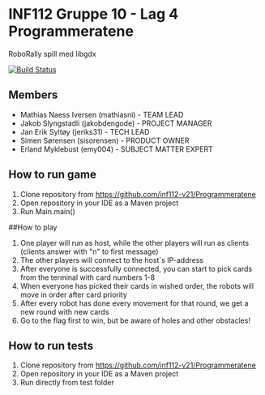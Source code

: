 # INF112 Gruppe 10 - Lag 4 Programmeratene
RoboRally spill med libgdx <br/>


[![Build Status](https://travis-ci.com/inf112-v21/Programmeratene.svg?branch=master)](https://travis-ci.com/inf112-v21/Programmeratene)

## Members
- Mathias Naess Iversen (mathiasni) - TEAM LEAD
- Jakob Slyngstadli (jakobdengode) - PROJECT MANAGER
- Jan Erik Syltøy (jeriks31) - TECH LEAD
- Simen Sørensen (sisorensen) - PRODUCT OWNER
- Erland Myklebust (emy004) - SUBJECT MATTER EXPERT

## How to run game
1. Clone repository from https://github.com/inf112-v21/Programmeratene
2. Open repository in your IDE as a Maven project
3. Run Main.main()

##How to play
1. One player will run as host, while the other players will run as clients (clients answer with "n" to first message)
2. The other players will connect to the host`s IP-address
3. After everyone is successfully connected, you can start to pick cards from the terminal with card numbers 1-8
4. When everyone has picked their cards in wished order, the robots will move in order after card priority
5. After every robot has done every movement for that round, we get a new round with new cards   
6. Go to the flag first to win, but be aware of holes and other obstacles!

## How to run tests
1. Clone repository from https://github.com/inf112-v21/Programmeratene
2. Open repository in your IDE as a Maven project
3. Run directly from test folder
